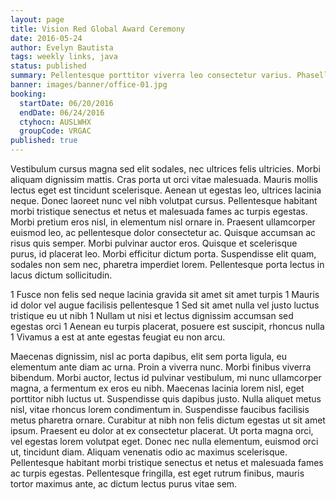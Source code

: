 ```yaml
---
layout: page
title: Vision Red Global Award Ceremony
date: 2016-05-24
author: Evelyn Bautista
tags: weekly links, java
status: published
summary: Pellentesque porttitor viverra leo consectetur varius. Phasellus sed ullamcorper risus.
banner: images/banner/office-01.jpg
booking:
  startDate: 06/20/2016
  endDate: 06/24/2016
  ctyhocn: AUSLWHX
  groupCode: VRGAC
published: true
---
```

Vestibulum cursus magna sed elit sodales, nec ultrices felis ultricies. Morbi aliquam dignissim mattis. Cras porta ut orci vitae malesuada. Mauris mollis lectus eget est tincidunt scelerisque. Aenean ut egestas leo, ultrices lacinia neque. Donec laoreet nunc vel nibh volutpat cursus. Pellentesque habitant morbi tristique senectus et netus et malesuada fames ac turpis egestas. Morbi pretium eros nisl, in elementum nisl ornare in. Praesent ullamcorper euismod leo, ac pellentesque dolor consectetur ac. Quisque accumsan ac risus quis semper. Morbi pulvinar auctor eros. Quisque et scelerisque purus, id placerat leo. Morbi efficitur dictum porta. Suspendisse elit quam, sodales non sem nec, pharetra imperdiet lorem. Pellentesque porta lectus in lacus dictum sollicitudin.

1 Fusce non felis sed neque lacinia gravida sit amet sit amet turpis
1 Mauris id dolor vel augue facilisis pellentesque
1 Sed sit amet nulla vel justo luctus tristique eu ut nibh
1 Nullam ut nisi et lectus dignissim accumsan sed egestas orci
1 Aenean eu turpis placerat, posuere est suscipit, rhoncus nulla
1 Vivamus a est at ante egestas feugiat eu non arcu.

Maecenas dignissim, nisl ac porta dapibus, elit sem porta ligula, eu elementum ante diam ac urna. Proin a viverra nunc. Morbi finibus viverra bibendum. Morbi auctor, lectus id pulvinar vestibulum, mi nunc ullamcorper magna, a fermentum ex eros eu nibh. Maecenas lacinia lorem nisl, eget porttitor nibh luctus ut. Suspendisse quis dapibus justo. Nulla aliquet metus nisl, vitae rhoncus lorem condimentum in. Suspendisse faucibus facilisis metus pharetra ornare.
Curabitur at nibh non felis dictum egestas ut sit amet ipsum. Praesent eu dolor at ex consectetur placerat. Ut porta magna orci, vel egestas lorem volutpat eget. Donec nec nulla elementum, euismod orci ut, tincidunt diam. Aliquam venenatis odio ac maximus scelerisque. Pellentesque habitant morbi tristique senectus et netus et malesuada fames ac turpis egestas. Pellentesque fringilla, est eget rutrum finibus, mauris tortor maximus ante, ac dictum lectus purus vitae sem.
